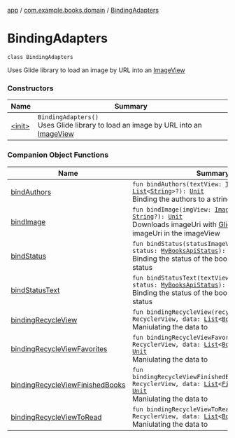 [app](../../index.md) / [com.example.books.domain](../index.md) / [BindingAdapters](./index.md)

# BindingAdapters

`class BindingAdapters`

Uses Glide library to load an image by URL into an [ImageView](https://developer.android.com/reference/android/widget/ImageView.html)

### Constructors

| Name | Summary |
|---|---|
| [&lt;init&gt;](-init-.md) | `BindingAdapters()`<br>Uses Glide library to load an image by URL into an [ImageView](https://developer.android.com/reference/android/widget/ImageView.html) |

### Companion Object Functions

| Name | Summary |
|---|---|
| [bindAuthors](bind-authors.md) | `fun bindAuthors(textView: `[`TextView`](https://developer.android.com/reference/android/widget/TextView.html)`, authors: `[`List`](https://kotlinlang.org/api/latest/jvm/stdlib/kotlin.collections/-list/index.html)`<`[`String`](https://kotlinlang.org/api/latest/jvm/stdlib/kotlin/-string/index.html)`>?): `[`Unit`](https://kotlinlang.org/api/latest/jvm/stdlib/kotlin/-unit/index.html)<br>Binding the authors to a string |
| [bindImage](bind-image.md) | `fun bindImage(imgView: `[`ImageView`](https://developer.android.com/reference/android/widget/ImageView.html)`, thumbnail: `[`String`](https://kotlinlang.org/api/latest/jvm/stdlib/kotlin/-string/index.html)`?): `[`Unit`](https://kotlinlang.org/api/latest/jvm/stdlib/kotlin/-unit/index.html)<br>Downloads imageUri with [Glide](#) Glide will set the imageUri in the imageView |
| [bindStatus](bind-status.md) | `fun bindStatus(statusImageView: `[`ImageView`](https://developer.android.com/reference/android/widget/ImageView.html)`, status: `[`MyBooksApiStatus`](../../com.example.books.domain.book-search/-my-books-api-status/index.md)`): `[`Unit`](https://kotlinlang.org/api/latest/jvm/stdlib/kotlin/-unit/index.html)<br>Binding the status of the book to image of the status |
| [bindStatusText](bind-status-text.md) | `fun bindStatusText(textView: `[`TextView`](https://developer.android.com/reference/android/widget/TextView.html)`, status: `[`MyBooksApiStatus`](../../com.example.books.domain.book-search/-my-books-api-status/index.md)`): `[`Unit`](https://kotlinlang.org/api/latest/jvm/stdlib/kotlin/-unit/index.html)<br>Binding the status of the book to text of the status |
| [bindingRecycleView](binding-recycle-view.md) | `fun bindingRecycleView(recyclerView: RecyclerView, data: `[`List`](https://kotlinlang.org/api/latest/jvm/stdlib/kotlin.collections/-list/index.html)`<`[`Book`](../../com.example.books.domain.models/-book/index.md)`>?): `[`Unit`](https://kotlinlang.org/api/latest/jvm/stdlib/kotlin/-unit/index.html)<br>Maniulating the data to |
| [bindingRecycleViewFavorites](binding-recycle-view-favorites.md) | `fun bindingRecycleViewFavorites(recyclerView: RecyclerView, data: `[`List`](https://kotlinlang.org/api/latest/jvm/stdlib/kotlin.collections/-list/index.html)`<`[`BookFavorite`](../../com.example.books.data.favorites/-book-favorite/index.md)`>?): `[`Unit`](https://kotlinlang.org/api/latest/jvm/stdlib/kotlin/-unit/index.html)<br>Maniulating the data to |
| [bindingRecycleViewFinishedBooks](binding-recycle-view-finished-books.md) | `fun bindingRecycleViewFinishedBooks(recyclerView: RecyclerView, data: `[`List`](https://kotlinlang.org/api/latest/jvm/stdlib/kotlin.collections/-list/index.html)`<`[`FinishedBook`](../../com.example.books.data.finished-books/-finished-book/index.md)`>?): `[`Unit`](https://kotlinlang.org/api/latest/jvm/stdlib/kotlin/-unit/index.html)<br>Maniulating the data to |
| [bindingRecycleViewToRead](binding-recycle-view-to-read.md) | `fun bindingRecycleViewToRead(recyclerView: RecyclerView, data: `[`List`](https://kotlinlang.org/api/latest/jvm/stdlib/kotlin.collections/-list/index.html)`<`[`BookToRead`](../../com.example.books.data.toread/-book-to-read/index.md)`>?): `[`Unit`](https://kotlinlang.org/api/latest/jvm/stdlib/kotlin/-unit/index.html)<br>Maniulating the data to |
